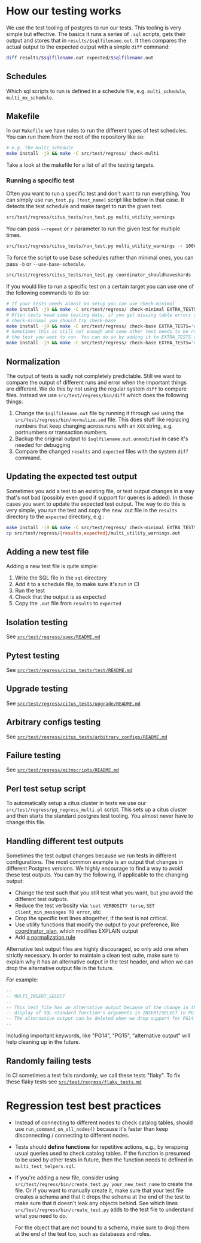 # How our testing works

We use the test tooling of postgres to run our tests. This tooling is very
simple but effective. The basics it runs a series of `.sql` scripts, gets
their output and stores that in `results/$sqlfilename.out`. It then compares the
actual output to the expected output with a simple `diff` command:

```bash
diff results/$sqlfilename.out expected/$sqlfilename.out
```

## Schedules

Which sql scripts to run is defined in a schedule file, e.g. `multi_schedule`,
`multi_mx_schedule`.

## Makefile

In our `Makefile` we have rules to run the different types of test schedules.
You can run them from the root of the repository like so:

```bash
# e.g. the multi_schedule
make install -j9 && make -C src/test/regress/ check-multi
```

Take a look at the makefile for a list of all the testing targets.

### Running a specific test

Often you want to run a specific test and don't want to run everything. You can
simply use `run_test.py [test_name]` script like below in that case. It detects the test schedule
and make target to run the given test.

```bash
src/test/regress/citus_tests/run_test.py multi_utility_warnings
```
You can pass `--repeat` or `r` parameter to run the given test for multiple times.

```bash
src/test/regress/citus_tests/run_test.py multi_utility_warnings -r 1000
```

To force the script to use base schedules rather than minimal ones, you can
pass `-b` or `--use-base-schedule`.

```bash
src/test/regress/citus_tests/run_test.py coordinator_shouldhaveshards -r 1000 --use-base-schedule
```

If you would like to run a specific test on a certain target you can use one
of the following commands to do so:

```bash
# If your tests needs almost no setup you can use check-minimal
make install -j9 && make -C src/test/regress/ check-minimal EXTRA_TESTS='multi_utility_warnings'
# Often tests need some testing data, if you get missing table errors using
# check-minimal you should try check-base
make install -j9 && make -C src/test/regress/ check-base EXTRA_TESTS='with_prepare'
# Sometimes this is still not enough and some other test needs to be run before
# the test you want to run. You can do so by adding it to EXTRA_TESTS too.
make install -j9 && make -C src/test/regress/ check-base EXTRA_TESTS='add_coordinator coordinator_shouldhaveshards'
```


## Normalization

The output of tests is sadly not completely predictable. Still we want to
compare the output of different runs and error when the important things are
different. We do this by not using the regular system `diff` to compare files.
Instead we use `src/test/regress/bin/diff` which does the following things:

1. Change the `$sqlfilename.out` file by running it through `sed` using the
   `src/test/regress/bin/normalize.sed` file. This does stuff like replacing
   numbers that keep changing across runs with an `XXX` string, e.g. portnumbers
   or transaction numbers.
2. Backup the original output to `$sqlfilename.out.unmodified` in case it's
   needed for debugging
3. Compare the changed `results` and `expected` files with the system `diff`
   command.

## Updating the expected test output

Sometimes you add a test to an existing file, or test output changes in a way
that's not bad (possibly even good if support for queries is added). In those
cases you want to update the expected test output.
The way to do this is very simple, you run the test and copy the new .out file
in the `results` directory to the `expected` directory, e.g.:

```bash
make install -j9 && make -C src/test/regress/ check-minimal EXTRA_TESTS='multi_utility_warnings'
cp src/test/regress/{results,expected}/multi_utility_warnings.out
```

## Adding a new test file

Adding a new test file is quite simple:

1. Write the SQL file in the `sql` directory
2. Add it to a schedule file, to make sure it's run in CI
3. Run the test
4. Check that the output is as expected
5. Copy the `.out` file from `results` to `expected`

## Isolation testing

See [`src/test/regress/spec/README.md`](https://github.com/citusdata/citus/blob/master/src/test/regress/spec/README.md)

## Pytest testing

See [`src/test/regress/citus_tests/test/README.md`](https://github.com/citusdata/citus/blob/master/src/test/regress/citus_tests/test/README.md)

## Upgrade testing

See [`src/test/regress/citus_tests/upgrade/README.md`](https://github.com/citusdata/citus/blob/master/src/test/regress/citus_tests/upgrade/README.md)

## Arbitrary configs testing

See [`src/test/regress/citus_tests/arbitrary_configs/README.md`](https://github.com/citusdata/citus/blob/master/src/test/regress/citus_tests/arbitrary_configsupgrade/README.md)

## Failure testing

See [`src/test/regress/mitmscripts/README.md`](https://github.com/citusdata/citus/blob/master/src/test/regress/mitmscripts/README.md)

## Perl test setup script

To automatically setup a citus cluster in tests we use our
`src/test/regress/pg_regress_multi.pl` script. This sets up a citus cluster and
then starts the standard postgres test tooling. You almost never have to change
this file.

## Handling different test outputs

Sometimes the test output changes because we run tests in different configurations.
The most common example is an output that changes in different Postgres versions.
We highly encourage to find a way to avoid these test outputs.
You can try the following, if applicable to the changing output:
- Change the test such that you still test what you want, but you avoid the different test outputs.
- Reduce the test verbosity via: `\set VERBOSITY terse`, `SET client_min_messages TO error`, etc
- Drop the specific test lines altogether, if the test is not critical.
- Use utility functions that modify the output to your preference,
like [coordinator_plan](https://github.com/citusdata/citus/blob/main/src/test/regress/sql/multi_test_helpers.sql#L23),
which modifies EXPLAIN output
- Add [a normalization rule](https://github.com/citusdata/citus/blob/main/ci/README.md#normalize_expectedsh)

Alternative test output files are highly discouraged, so only add one when strictly necessary.
In order to maintain a clean test suite, make sure to explain why it has an alternative
output in the test header, and when we can drop the alternative output file in the future.

For example:

```sql
--
-- MULTI_INSERT_SELECT
--
-- This test file has an alternative output because of the change in the
-- display of SQL-standard function's arguments in INSERT/SELECT in PG15.
-- The alternative output can be deleted when we drop support for PG14
--
```
Including important keywords, like "PG14", "PG15", "alternative output" will
help cleaning up in the future.

## Randomly failing tests

In CI sometimes a test fails randomly, we call these tests "flaky". To fix these
flaky tests see [`src/test/regress/flaky_tests.md`](https://github.com/citusdata/citus/blob/main/src/test/regress/flaky_tests.md)

# Regression test best practices

* Instead of connecting to different nodes to check catalog tables, should use `run_command_on_all_nodes()` because it's faster than keep disconnecting / connecting to different nodes.

* Tests should **define functions** for repetitive actions, e.g., by wrapping usual queries used to check catalog tables.
  If the function is presumed to be used by other tests in future, then the function needs to defined in `multi_test_helpers.sql`.

* If you're adding a new file, consider using `src/test/regress/bin/create_test.py your_new_test_name` to create the file. Or if you want to manually create it, make sure that your test file creates a schema and that it drops the schema at the end of the test to make sure that it doesn't leak any objects behind. See which lines `src/test/regress/bin/create_test.py` adds to the test file to understand what you need to do.

  For the object that are not bound to a schema, make sure to drop them at the end of the test too, such as databases and roles.

